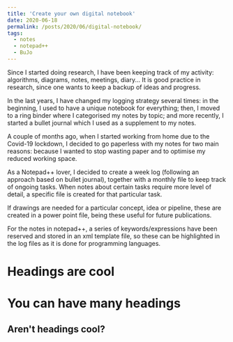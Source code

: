 ```yaml
---
title: 'Create your own digital notebook'
date: 2020-06-18
permalink: /posts/2020/06/digital-notebook/
tags:
  - notes
  - notepad++
  - BuJo
---
```


Since I started doing research, I have been keeping track of my activity: algorithms, diagrams, notes, meetings, diary... It is good practice in research, since one wants to keep a backup of ideas and progress.

In the last years, I have changed my logging strategy several times: in the beginning, I used to have a unique notebook for everything; then, I moved to a ring binder where I categorised my notes by topic; and more recently, I started a bullet journal which I used as a supplement to my notes.

A couple of months ago, when I started working from home due to the Covid-19 lockdown, I decided to go paperless with my notes for two main reasons: because I wanted to stop wasting paper and to optimise my reduced working space.

As a Notepad++ lover, I decided to create a week log (following an approach based on bullet journal), together with a monthly file to keep track of ongoing tasks. When notes about certain tasks require more level of detail, a specific file is created for that particular task.

If drawings are needed for a particular concept, idea or pipeline, these are created in a power point file, being these useful for future publications.

For the notes in notepad++, a series of keywords/expressions have been reserved and stored in an xml template file, so these can be highlighted in the log files as it is done for programming languages.


Headings are cool
======

You can have many headings
======

Aren't headings cool?
------